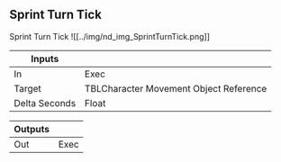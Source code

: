 ## Sprint Turn Tick
Sprint Turn Tick
![[../img/nd_img_SprintTurnTick.png]]

|Inputs||
|--|--|
| In | Exec |
| Target | TBLCharacter Movement Object Reference |
| Delta Seconds | Float |

|Outputs||
|--|--|
| Out | Exec |
